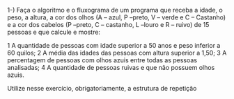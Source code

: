 1-) Faça o algoritmo e o fluxograma de um programa que receba a idade, o peso, a altura, a cor dos olhos (A – azul, P –preto, V – verde e C – Castanho) e a cor dos cabelos (P –preto, C – castanho, L –louro e R – ruivo) de 15 pessoas e que calcule e mostre:

1 A quantidade de pessoas com idade superior a 50 anos e peso inferior a 60 quilos;
2 A média das idades das pessoas com altura superior a 1,50; 
3 A percentagem de pessoas com olhos azuis entre todas as pessoas analisadas; 
4 A quantidade de pessoas ruivas e que não possuem olhos azuis. 


Utilize nesse exercício, obrigatoriamente, a estrutura de repetição 